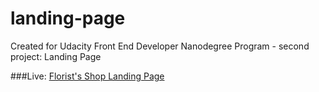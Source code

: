# landing-page
Created for Udacity Front End Developer Nanodegree Program - second project: Landing Page

###Live: [Florist's Shop Landing Page](https://maknetaro.github.io/landing-page/index.html)
